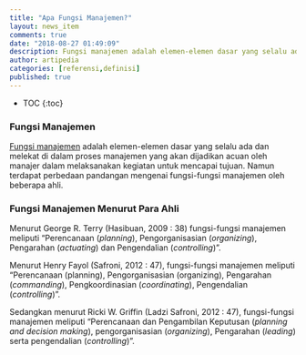 ```yaml
---
title: "Apa Fungsi Manajemen?"
layout: news_item
comments: true
date: "2018-08-27 01:49:09"
description: Fungsi manajemen adalah elemen-elemen dasar yang selalu ada dan melekat di dalam proses manajemen yang akan dijadikan acuan oleh manajer dalam melaksanakan kegiatan untuk mencapai tujuan..
author: artipedia
categories: [referensi,definisi]
published: true
---
```

* TOC
{:toc}

### Fungsi Manajemen
[Fungsi manajemen](/wiki/apa-fungsi-manajemen.html "Fungsi manajemen") adalah elemen-elemen dasar yang selalu ada dan melekat di dalam proses manajemen yang akan dijadikan acuan oleh manajer dalam melaksanakan kegiatan untuk mencapai tujuan. Namun terdapat perbedaan pandangan mengenai fungsi-fungsi manajemen oleh beberapa ahli. 

### Fungsi Manajemen Menurut Para Ahli
Menurut George R. Terry (Hasibuan, 2009 : 38) fungsi-fungsi manajemen meliputi “Perencanaan (*planning*), Pengorganisasian (*organizing*), Pengarahan (*actuating*) dan Pengendalian (*controlling*)”. 

Menurut Henry Fayol (Safroni, 2012 : 47), fungsi-fungsi manajemen meliputi “Perencanaan (planning), Pengorganisasian (organizing), Pengarahan (*commanding*), Pengkoordinasian (*coordinating*), Pengendalian (*controlling*)”. 

Sedangkan menurut Ricki W. Griffin (Ladzi Safroni, 2012 : 47), fungsi-fungsi manajemen meliputi “Perencanaan dan Pengambilan Keputusan (*planning and decision making*), pengorganisasian (*organizing*), Pengarahan (*leading*) serta pengendalian (*controlling*)”.

